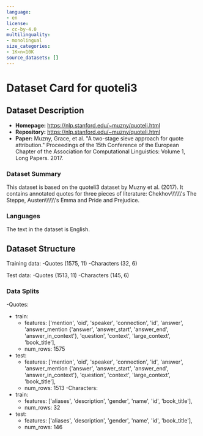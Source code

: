 ```yaml
---
language:
- en
license:
- cc-by-4.0
multilinguality:
- monolingual
size_categories:
- 1K<n<10K
source_datasets: []
---
```


# Dataset Card for quoteli3

## Dataset Description

- **Homepage:** https://nlp.stanford.edu/~muzny/quoteli.html
- **Repository:** https://nlp.stanford.edu/~muzny/quoteli.html
- **Paper:** Muzny, Grace, et al. "A two-stage sieve approach for quote attribution." Proceedings of the 15th Conference of the European Chapter of the Association for Computational Linguistics: Volume 1, Long Papers. 2017.

### Dataset Summary 

This dataset is based on the quoteli3 dataset by Muzny et al. (2017). It contains annotated quotes for three pieces of literature: Chekhov\\\\\\\\\\\\'s The Steppe, Austen\\\\\\\\\\\\'s Emma and Pride and Prejudice.

### Languages

The text in the dataset is English.

## Dataset Structure

Training data: 
-Quotes (1575, 11)
-Characters (32, 6)

Test data:
-Quotes (1513, 11)
-Characters (145, 6)

### Data Splits
-Quotes:
  - train:
    - features: ['mention', 'oid', 'speaker', 'connection', 'id', 'answer', 'answer_mention {'answer', 'answer_start', 'answer_end', 'answer_in_context'}, 'question', 'context', 'large_context', 'book_title'],
    - num_rows: 1575
  - test:
    - features: ['mention', 'oid', 'speaker', 'connection', 'id', 'answer', 'answer_mention {'answer', 'answer_start', 'answer_end', 'answer_in_context'}, 'question', 'context', 'large_context', 'book_title'],
    - num_rows: 1513
-Characters:
  - train:
    - features: ['aliases', 'description', 'gender', 'name', 'id', 'book_title'],
    - num_rows: 32
  - test:
    - features: ['aliases', 'description', 'gender', 'name', 'id', 'book_title'],
    - num_rows: 146